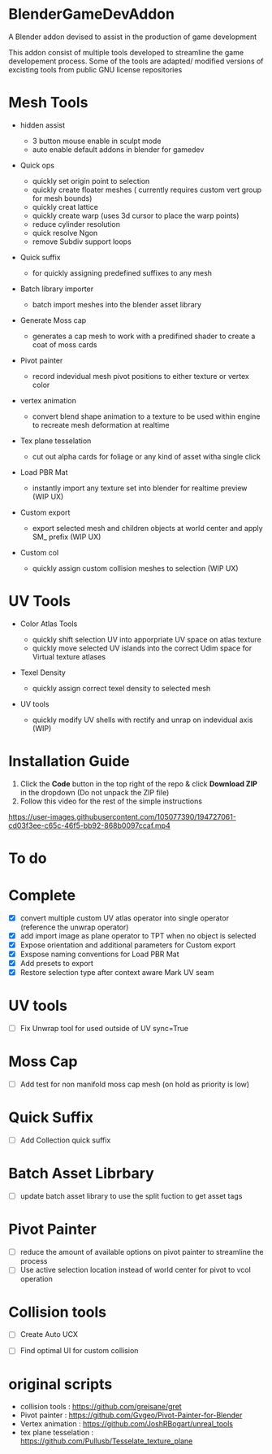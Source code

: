 # BlenderGameDevAddon
A Blender addon devised to assist in the production of game development

This addon consist of multiple tools developed to streamline the game developement process. 
Some of the tools are adapted/ modified versions of excisting tools from public GNU license repositories


# Mesh Tools
- hidden assist
  - 3 button mouse enable in sculpt mode 
  - auto enable default addons in blender for gamedev
- Quick ops
  - quickly set origin point to selection
  - quickly create floater meshes ( currently requires custom vert group for mesh bounds)
  - quickly creat lattice
  - quickly create warp (uses 3d cursor to place the warp points)
  - reduce cylinder resolution
  - quick resolve Ngon
  - remove Subdiv support loops

- Quick suffix 
  - for quickly assigning predefined suffixes to any mesh


- Batch library importer
  - batch import meshes into the blender asset library


- Generate Moss cap
  - generates a cap mesh to work with a predifined shader to create a coat of moss cards


- Pivot painter
  - record indevidual mesh pivot positions to either texture or vertex color


- vertex animation
  - convert blend shape animation to a texture to be used within engine to recreate mesh deformation at realtime 


- Tex plane tesselation 
  - cut out alpha cards for foliage or any kind of asset witha single click 


- Load PBR Mat
  - instantly import any texture set into blender for realtime preview (WIP UX)

- Custom export 
  - export selected mesh and children objects at world center and apply SM_ prefix (WIP UX)

- Custom col
  - quickly assign custom collision meshes to selection (WIP UX)

# UV Tools

- Color Atlas Tools
  - quickly shift selection UV into apporpriate UV space on atlas texture
  - quickly move selected UV islands into the correct Udim space for Virtual texture atlases

- Texel Density
  - quickly assign correct texel density to selected mesh

- UV tools 
  - quickly modify UV shells with rectify and unrap on indevidual axis (WIP)


# Installation Guide

1. Click the **Code** button in the top right of the repo & click **Download ZIP** in the dropdown (Do not unpack the ZIP file)
2. Follow this video for the rest of the simple instructions


https://user-images.githubusercontent.com/105077390/194727061-cd03f3ee-c65c-46f5-bb92-868b0097ccaf.mp4


# To do
  
  # Complete
  - [x] convert multiple custom UV atlas operator into single operator (reference the unwrap operator)
  - [x] add import image as plane operator to TPT when no object is selected
  - [x] Expose orientation and additional parameters for Custom export 
  - [x] Exspose naming conventions for Load PBR Mat
  - [x] Add presets to export
  - [x] Restore selection type after context aware Mark UV seam
  
  # UV tools
  - [ ] Fix Unwrap tool for used outside of UV sync=True
  
  # Moss Cap
  - [ ] Add test for non manifold moss cap mesh (on hold as priority is low)
  
  # Quick Suffix
  - [ ] Add Collection quick suffix 
  
  # Batch Asset Librbary
  - [ ] update batch asset library to use the split fuction to get asset tags
  
  # Pivot Painter
  - [ ] reduce the amount of available options on pivot painter to streamline the process
  - [ ] Use active selection location instead of world center for pivot to vcol operation
  
  # Collision tools
  - [ ] Create Auto UCX
  - [ ] Find optimal UI for custom collision 
 
  
  
# original scripts 
  - collision tools : https://github.com/greisane/gret
  - Pivot painter : https://github.com/Gvgeo/Pivot-Painter-for-Blender
  - Vertex animation : https://github.com/JoshRBogart/unreal_tools
  - tex plane tesselation : https://github.com/Pullusb/Tesselate_texture_plane

